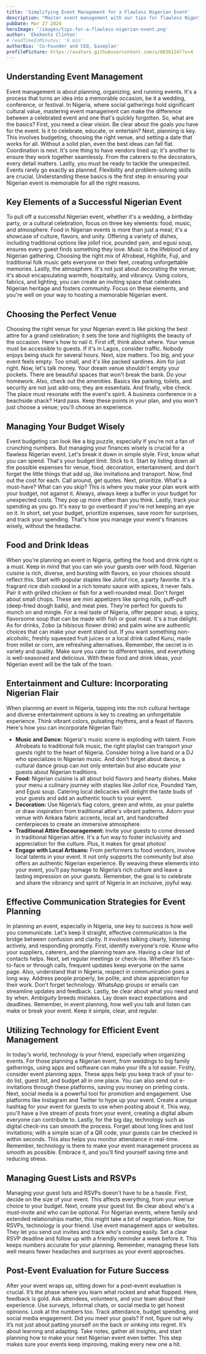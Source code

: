 ```yaml
---
title: 'Simplifying Event Management for a Flawless Nigerian Event'
description: "Master event management with our tips for flawless Nigerian events in 'Simplifying Event Management for a Flawless Nigerian Event."
pubDate: Mar 27 2024
heroImage: '/images/tips-for-a-flawless-nigerian-event.png'
author: 'Ekekenta Clinton'
# readTimeInMinutes: '6 min'
authorBio: 'Co-Founder and CEO, Easeplan'
profilePicture: https://avatars.githubusercontent.com/u/60361247?v=4
---
```


## Understanding Event Management
Event management is about planning, organizing, and running events. It's a process that turns an idea into a memorable occasion, be it a wedding, conference, or festival. In Nigeria, where social gatherings hold significant cultural value, mastering event management can make the difference between a celebrated event and one that's quickly forgotten. So, what are the basics? First, you need a clear vision. Be clear about the goals you have for the event. Is it to celebrate, educate, or entertain? Next, planning is key. This involves budgeting, choosing the right venue, and setting a date that works for all. Without a solid plan, even the best ideas can fall flat. Coordination is next. It's one thing to have vendors lined up; it's another to ensure they work together seamlessly. From the caterers to the decorators, every detail matters. Lastly, you must be ready to tackle the unexpected. Events rarely go exactly as planned. Flexibility and problem-solving skills are crucial. Understanding these basics is the first step in ensuring your Nigerian event is memorable for all the right reasons.

## Key Elements of a Successful Nigerian Event
To pull off a successful Nigerian event, whether it's a wedding, a birthday party, or a cultural celebration, focus on three key elements: food, music, and atmosphere. Food in Nigerian events is more than just a meal; it's a showcase of culture, flavors, and unity. Offering a variety of dishes, including traditional options like jollof rice, pounded yam, and egusi soup, ensures every guest finds something they love. Music is the lifeblood of any Nigerian gathering. Choosing the right mix of Afrobeat, Highlife, Fuji, and traditional folk music gets everyone on their feet, creating unforgettable memories. Lastly, the atmosphere. It's not just about decorating the venue; it's about encapsulating warmth, hospitality, and vibrancy. Using colors, fabrics, and lighting, you can create an inviting space that celebrates Nigerian heritage and fosters community. Focus on these elements, and you're well on your way to hosting a memorable Nigerian event.

## Choosing the Perfect Venue
Choosing the right venue for your Nigerian event is like picking the best attire for a grand celebration; it sets the tone and highlights the beauty of the occasion. Here's how to nail it. First off, think about where. Your venue must be accessible to guests. If it's in Lagos, consider traffic. Nobody enjoys being stuck for several hours. Next, size matters. Too big, and your event feels empty. Too small, and it's like packed sardines. Aim for just right. Now, let's talk money. Your dream venue shouldn't empty your pockets. There are beautiful spaces that won't break the bank. Do your homework. Also, check out the amenities. Basics like parking, toilets, and security are not just add-ons; they are essentials. And finally, vibe check. The place must resonate with the event's spirit. A business conference in a beachside shack? Hard pass. Keep these points in your plan, and you won't just choose a venue; you'll choose an experience.

## Managing Your Budget Wisely
Event budgeting can look like a big puzzle, especially if you're not a fan of crunching numbers. But managing your finances wisely is crucial for a flawless Nigerian event. Let's break it down in simple style. First, know what you can spend. That's your budget limit. Stick to it. Start by listing down all the possible expenses for venue, food, decoration, entertainment, and don't forget the little things that add up, like invitations and transport. Now, find out the cost for each. Call around, get quotes. Next, prioritize. What's a must-have? What can you skip? This is where you make your plan work with your budget, not against it. Always, always keep a buffer in your budget for unexpected costs. They pop up more often than you think. Lastly, track your spending as you go. It's easy to go overboard if you're not keeping an eye on it. In short, set your budget, prioritize expenses, save room for surprises, and track your spending. That's how you manage your event's finances wisely, without the headache.
## Food and Drink Ideas
When you're planning an event in Nigeria, getting the food and drink right is a must. Keep in mind that you can win your guests over with food. Nigerian cuisine is rich, diverse, and bursting with flavors, so your choices should reflect this. Start with popular staples like Jollof rice, a party favorite. It's a fragrant rice dish cooked in a rich tomato sauce with spices, it never fails. Pair it with grilled chicken or fish for a well-rounded meal.
Don't forget about small chops. These are mini appetizers like spring rolls, puff-puff (deep-fried dough balls), and meat pies. They're perfect for guests to munch on and mingle. For a real taste of Nigeria, offer pepper soup, a spicy, flavorsome soup that can be made with fish or goat meat. It's a true delight.
As for drinks, Zobo (a hibiscus flower drink) and palm wine are authentic choices that can make your event stand out. If you want something non-alcoholic, freshly squeezed fruit juices or a local drink called Kunu, made from millet or corn, are refreshing alternatives.
Remember, the secret is in variety and quality. Make sure you cater to different tastes, and everything is well-seasoned and delicious. With these food and drink ideas, your Nigerian event will be the talk of the town.

## Entertainment and Culture: Incorporating Nigerian Flair
When planning an event in Nigeria, tapping into the rich cultural heritage and diverse entertainment options is key to creating an unforgettable experience. Think vibrant colors, pulsating rhythms, and a feast of flavors. Here's how you can incorporate Nigerian flair:
- **Music and Dance:** Nigeria's music scene is exploding with talent. From Afrobeats to traditional folk music, the right playlist can transport your guests right to the heart of Nigeria. Consider hiring a live band or a DJ who specializes in Nigerian music. And don't forget about dance, a cultural dance group can not only entertain but also educate your guests about Nigerian traditions.
- **Food:** Nigerian cuisine is all about bold flavors and hearty dishes. Make your menu a culinary journey with staples like Jollof rice, Pounded Yam, and Egusi soup. Catering local delicacies will delight the taste buds of your guests and add an authentic touch to your event.
- **Decoration:** Use Nigeria’s flag colors, green and white, as your palette or draw inspiration from traditional attire's vibrant patterns. Adorn your venue with Ankara fabric accents, local art, and handcrafted centerpieces to create an immersive atmosphere.
- **Traditional Attire Encouragement:** Invite your guests to come dressed in traditional Nigerian attire. It's a fun way to foster inclusivity and appreciation for the culture. Plus, it makes for great photos!
- **Engage with Local Artisans:** From performers to food vendors, involve local talents in your event. It not only supports the community but also offers an authentic Nigerian experience.
By weaving these elements into your event, you’ll pay homage to Nigeria’s rich culture and leave a lasting impression on your guests. Remember, the goal is to celebrate and share the vibrancy and spirit of Nigeria in an inclusive, joyful way.
## Effective Communication Strategies for Event Planning
In planning an event, especially in Nigeria, one key to success is how well you communicate. Let's keep it straight, effective communication is the bridge between confusion and clarity. It involves talking clearly, listening actively, and responding promptly. First, identify everyone's role. Know who your suppliers, caterers, and the planning team are. Having a clear list of contacts helps. Next, set regular meetings or check-ins. Whether it’s face-to-face or through calls, frequent updates keep everyone on the same page. Also, understand that in Nigeria, respect in communication goes a long way. Address people properly, be polite, and show appreciation for their work. Don’t forget technology. WhatsApp groups or emails can streamline updates and feedback. Lastly, be clear about what you need and by when. Ambiguity breeds mistakes. Lay down exact expectations and deadlines. Remember, in event planning, how well you talk and listen can make or break your event. Keep it simple, clear, and regular.
## Utilizing Technology for Efficient Event Management
In today's world, technology is your friend, especially when organizing events. For those planning a Nigerian event, from weddings to big family gatherings, using apps and software can make your life a lot easier. Firstly, consider event planning apps. These apps help you keep track of your to-do list, guest list, and budget all in one place. You can also send out e-invitations through these platforms, saving you money on printing costs.
Next, social media is a powerful tool for promotion and engagement. Use platforms like Instagram and Twitter to hype up your event. Create a unique hashtag for your event for guests to use when posting about it. This way, you'll have a live stream of posts from your event, creating a digital album everyone can contribute to.
Lastly, for the big day, technology such as digital check-ins can smooth the process. Forget about long lines and lost invitations; with a simple scan of a QR code, your guests can be checked in within seconds. This also helps you monitor attendance in real-time.
Remember, technology is there to make your event management process as smooth as possible. Embrace it, and you'll find yourself saving time and reducing stress.
## Managing Guest Lists and RSVPs
Managing your guest lists and RSVPs doesn't have to be a hassle. First, decide on the size of your event. This affects everything, from your venue choice to your budget. Next, create your guest list. Be clear about who's a must-invite and who can be optional. For Nigerian events, where family and extended relationships matter, this might take a bit of negotiation. Now, for RSVPs, technology is your friend. Use event management apps or websites. They let you send out invites and track who's coming easily. Set a clear RSVP deadline and follow up with a friendly reminder a week before it. This keeps numbers accurate for your planning. Remember, managing these lists well means fewer headaches and surprises as your event approaches.
## Post-Event Evaluation for Future Success
After your event wraps up, sitting down for a post-event evaluation is crucial. It’s the phase where you learn what rocked and what flopped. Here, feedback is gold. Ask attendees, volunteers, and your team about their experience. Use surveys, informal chats, or social media to get honest opinions. Look at the numbers too. Track attendance, budget spending, and social media engagement. Did you meet your goals? If not, figure out why. It’s not just about patting yourself on the back or sinking into regret. It’s about learning and adapting. Take notes, gather all insights, and start planning how to make your next Nigerian event even better. This step makes sure your events keep improving, making every new one a hit.